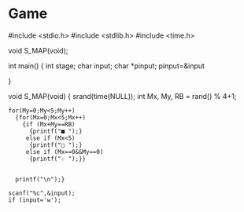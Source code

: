 # Game



#include <stdio.h>
#include <stdlib.h>
#include <time.h>

void S_MAP(void);


int main()
{
    int stage;
    char input;
    char *pinput;
    pinput=&input
  
}


void S_MAP(void)
{
    srand(time(NULL));
    int Mx, My, RB = rand() % 4+1;
    
    for(My=0;My<5;My++)
      {for(Mx=0;Mx<5;Mx++)
        {if (Mx+My==RB)
          {printf("■ ");}
         else if (Mx<5)
          {printf("□ ");}
         else if (Mx==0&&My==0)
          {printf("☆ ");}}  
         
         
      printf("\n");}
      
    scanf("%c",&input);
    if (input='w');
